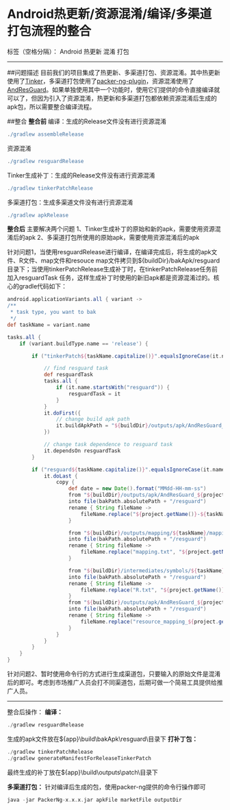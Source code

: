 ﻿# Android热更新/资源混淆/编译/多渠道打包流程的整合

标签（空格分隔）： Android 热更新 混淆 打包

---

##问题描述
目前我们的项目集成了热更新、多渠道打包、资源混淆。其中热更新使用了[Tinker](https://github.com/Tencent/tinker)，多渠道打包使用了[packer-ng-plugin](https://github.com/mcxiaoke/packer-ng-plugin)，资源混淆使用了[AndResGuard](https://github.com/shwenzhang/AndResGuard)。如果单独使用其中一个功能时，使用它们提供的命令直接编译就可以了，但因为引入了资源混淆，热更新和多渠道打包都依赖资源混淆后生成的apk包，所以需要整合编译流程。

##整合
**整合前**
编译：生成的Release文件没有进行资源混淆
```groovy
./gradlew assembleRelease
```

资源混淆
```groovy
./gradlew resguardRelease
```

Tinker生成补丁：生成的Release文件没有进行资源混淆
```groovy
./gradlew tinkerPatchRelease
```

多渠道打包：生成多渠道文件没有进行资源混淆
```groovy
./gradlew apkRelease
```

**整合后**
主要解决两个问题
1、Tinker生成补丁的原始和新的apk，需要使用资源混淆后的apk
2、多渠道打包所使用的原始apk，需要使用资源混淆后的apk

针对问题1，当使用resguardRelease进行编译，在编译完成后，将生成的apk文件、R文件、map文件和resouce map文件拷贝到${buildDir}/bakApk/resguard目录下；当使用tinkerPatchRelease生成补丁时，在tinkerPatchRelease任务前加入resguardTask
任务，这样生成补丁时使用的新旧apk都是资源混淆过的。核心的gradle代码如下：
```groovy
android.applicationVariants.all { variant ->
/**
 * task type, you want to bak
 */
def taskName = variant.name

tasks.all {
    if (variant.buildType.name == 'release') {

        if ("tinkerPatch${taskName.capitalize()}".equalsIgnoreCase(it.name)) {

            // find resguard task
            def resguardTask
            tasks.all {
                if (it.name.startsWith("resguard")) {
                    resguardTask = it
                }
            }
            it.doFirst({
                // change build apk path
                it.buildApkPath = "${buildDir}/outputs/apk/AndResGuard_${project.getName()}-${taskName}/${project.getName()}-${taskName}_signed.apk"
            })

            // change task dependence to resguard task
            it.dependsOn resguardTask
        }

        if ("resguard${taskName.capitalize()}".equalsIgnoreCase(it.name)) {
            it.doLast {
                copy {
                    def date = new Date().format("MMdd-HH-mm-ss")
                    from "${buildDir}/outputs/apk/AndResGuard_${project.getName()}-${taskName}/${project.getName()}-${taskName}_signed_7zip_aligned.apk"
                    into file(bakPath.absolutePath + "/resguard")
                    rename { String fileName ->
                        fileName.replace("${project.getName()}-${taskName}_signed_7zip_aligned.apk", "${project.getName()}-${taskName}-${date}.apk")
                    }

                    from "${buildDir}/outputs/mapping/${taskName}/mapping.txt"
                    into file(bakPath.absolutePath + "/resguard")
                    rename { String fileName ->
                        fileName.replace("mapping.txt", "${project.getName()}-${taskName}-${date}-mapping.txt")
                    }

                    from "${buildDir}/intermediates/symbols/${taskName}/R.txt"
                    into file(bakPath.absolutePath + "/resguard")
                    rename { String fileName ->
                        fileName.replace("R.txt", "${project.getName()}-${taskName}-${date}-R.txt")
                    }
                    from "${buildDir}/outputs/apk/AndResGuard_${project.getName()}-${taskName}/resource_mapping_${project.getName()}-release.txt"
                    into file(bakPath.absolutePath + "/resguard")
                    rename { String fileName ->
                        fileName.replace("resource_mapping_${project.getName()}-release.txt", "${project.getName()}-${taskName}-${date}-resource_mapping.txt")
                    }
                }
            }
        }
    }
}
```

针对问题2、暂时使用命令行的方式进行生成渠道包，只要输入的原始文件是混淆后的即可。考虑到市场推广人员会打不同渠道包，后期可做一个简易工具提供给推广人员。

---
整合后操作：
**编译：**
```java
./gradlew resguardRelease
```
生成的apk文件放在${app}\build\bakApk\resguard\目录下
**打补丁包：**
```java
./gradlew tinkerPatchRelease
./gradlew generateManifestForReleaseTinkerPatch
```
最终生成的补丁放在${app}\build\outputs\patch\目录下

**多渠道打包：**
针对编译后生成的包，使用packer-ng提供的命令行操作即可
```groovy
java -jar PackerNg-x.x.x.jar apkFile marketFile outputDir
```
